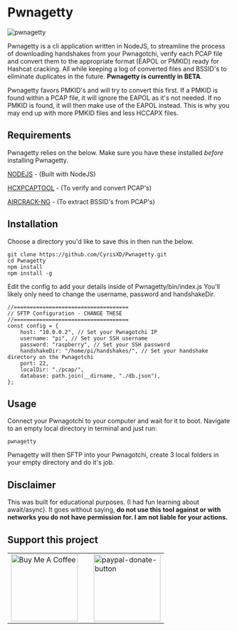 # Pwnagetty

![pwnagetty](https://i.imgur.com/Cs5yqMI.jpg)


Pwnagetty is a cli application written in NodeJS, to streamline the process of downloading handshakes from your Pwnagotchi, verify each PCAP file and convert them to the appropriate format (EAPOL or PMKID) ready for Hashcat cracking. All while keeping a log of converted files and BSSID's to eliminate duplicates in the future. **Pwnagetty is currently in BETA**.

Pwnagetty favors PMKID's and will try to convert this first. If a PMKID is found within a PCAP file, it will ignore the EAPOL as it's not needed. If no PMKID is found, it will then make use of the EAPOL instead. This is why you may end up with more PMKID files and less HCCAPX files. 


## Requirements

Pwnagetty relies on the below. Make sure you have these installed *before* installing Pwnagetty.

[NODEJS](https://nodejs.org/en/) - (Built with NodeJS)

[HCXPCAPTOOL](https://github.com/ZerBea/hcxtools) - (To verify and convert PCAP's)

[AIRCRACK-NG](https://www.aircrack-ng.org/) - (To extract BSSID's from PCAP's)

## Installation

Choose a directory you'd like to save this in then run the below.

```
git clone https://github.com/CyrisXD/Pwnagetty.git
cd Pwnagetty
npm install
npm install -g

```
Edit the config to add your details inside of Pwnagetty/bin/index.js
You'll likely only need to change the username, password and handshakeDir.
```
//====================================
// SFTP Configuration - CHANGE THESE
//====================================
const config = {
    host: "10.0.0.2", // Set your Pwnagotchi IP
    username: "pi", // Set your SSH username
    password: "raspberry", // Set your SSH password
    handshakeDir: "/home/pi/handshakes/", // Set your handshake directory on the Pwnagotchi
    port: 22,
    localDir: "./pcap/",
    database: path.join(__dirname, "./db.json"),
};
```

## Usage
Connect your Pwnagotchi to your computer and wait for it to boot.
Navigate to an empty local directory in terminal and just run:
``` 
pwnagetty
```

Pwnagetty will then SFTP into your Pwnagotchi, create 3 local folders in your empty directory and do it's job.

## Disclaimer
This was built for educational purposes. (I had fun learning about await/async). It goes without saying, **do not use this tool against or with networks you do not have permission for. I am not liable for your actions.**

## Support this project
<table cellspacing="0" cellpadding="0" border="0">
<tr>
    <td><a href="https://www.buymeacoffee.com/FiRmVXOZh" target="_blank"><img src="https://cdn.buymeacoffee.com/buttons/default-orange.png" alt="Buy Me A Coffee" width="150" ></a></td>
    <td>&nbsp;</td>
    <td><a href="https://www.paypal.com/cgi-bin/webscr?cmd=_s-xclick&hosted_button_id=9LVF3AVKH29H6&source=url"><img src="https://i.ibb.co/Gcw869Q/paypal-donate-button.png" width="150" alt="paypal-donate-button" border="0"></a></td>
    </tr>
    </table>
 
